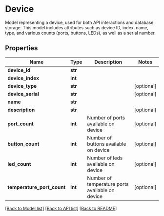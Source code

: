# Device

Model representing a device, used for both API interactions and database storage. This model includes attributes such as device ID, index, name, type, and various counts (ports, buttons, LEDs), as well as a serial number. 

## Properties
Name | Type | Description | Notes
------------ | ------------- | ------------- | -------------
**device_id** | **str** |  | 
**device_index** | **int** |  | 
**device_type** | **str** |  | [optional] 
**device_serial** | **str** |  | [optional] 
**name** | **str** |  | 
**description** | **str** |  | [optional] 
**port_count** | **int** | Number of ports available on device | [optional] 
**button_count** | **int** | Number of buttons available on device | [optional] 
**led_count** | **int** | Number of leds available on device | [optional] 
**temperature_port_count** | **int** | Number of temperature ports available on device | [optional] 

[[Back to Model list]](../README.md#documentation-for-models) [[Back to API list]](../README.md#documentation-for-api-endpoints) [[Back to README]](../README.md)



